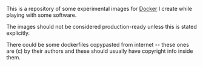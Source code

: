 This is a repository of some experimental images for [Docker](http://www.docker.io/) I create while playing with some software.

The images should not be considered production-ready unless this is stated explicitly.

There could be some dockerfiles copypasted from internet -- these ones are (c) by their authors and these should usually
have copyright info inside them.
